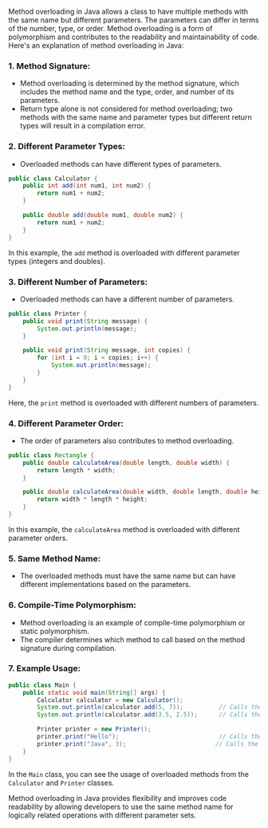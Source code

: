 Method overloading in Java allows a class to have multiple methods with the same name but different parameters. The parameters can differ in terms of the number, type, or order. Method overloading is a form of polymorphism and contributes to the readability and maintainability of code. Here's an explanation of method overloading in Java:

### 1. **Method Signature:**
   - Method overloading is determined by the method signature, which includes the method name and the type, order, and number of its parameters.
   - Return type alone is not considered for method overloading; two methods with the same name and parameter types but different return types will result in a compilation error.

### 2. **Different Parameter Types:**
   - Overloaded methods can have different types of parameters.
   
   ```java
   public class Calculator {
       public int add(int num1, int num2) {
           return num1 + num2;
       }
   
       public double add(double num1, double num2) {
           return num1 + num2;
       }
   }
   ```

   In this example, the `add` method is overloaded with different parameter types (integers and doubles).

### 3. **Different Number of Parameters:**
   - Overloaded methods can have a different number of parameters.
   
   ```java
   public class Printer {
       public void print(String message) {
           System.out.println(message);
       }
   
       public void print(String message, int copies) {
           for (int i = 0; i < copies; i++) {
               System.out.println(message);
           }
       }
   }
   ```

   Here, the `print` method is overloaded with different numbers of parameters.

### 4. **Different Parameter Order:**
   - The order of parameters also contributes to method overloading.
   
   ```java
   public class Rectangle {
       public double calculateArea(double length, double width) {
           return length * width;
       }
   
       public double calculateArea(double width, double length, double height) {
           return width * length * height;
       }
   }
   ```

   In this example, the `calculateArea` method is overloaded with different parameter orders.

### 5. **Same Method Name:**
   - The overloaded methods must have the same name but can have different implementations based on the parameters.

### 6. **Compile-Time Polymorphism:**
   - Method overloading is an example of compile-time polymorphism or static polymorphism.
   - The compiler determines which method to call based on the method signature during compilation.

### 7. **Example Usage:**
   ```java
   public class Main {
       public static void main(String[] args) {
           Calculator calculator = new Calculator();
           System.out.println(calculator.add(5, 7));          // Calls the first add method
           System.out.println(calculator.add(3.5, 2.5));      // Calls the second add method
   
           Printer printer = new Printer();
           printer.print("Hello");                            // Calls the first print method
           printer.print("Java", 3);                         // Calls the second print method
       }
   }
   ```

   In the `Main` class, you can see the usage of overloaded methods from the `Calculator` and `Printer` classes.

Method overloading in Java provides flexibility and improves code readability by allowing developers to use the same method name for logically related operations with different parameter sets.